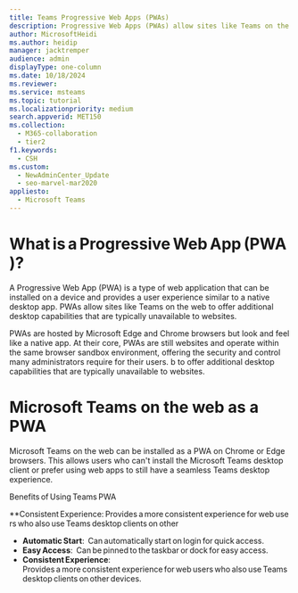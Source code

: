 ```yaml
---
title: Teams Progressive Web Apps (PWAs)
description: Progressive Web Apps (PWAs) allow sites like Teams on the web to offer additional desktop capabilities that are typically unavailable to websites.
author: MicrosoftHeidi
ms.author: heidip
manager: jacktremper
audience: admin
displayType: one-column
ms.date: 10/18/2024
ms.reviewer: 
ms.service: msteams
ms.topic: tutorial
ms.localizationpriority: medium
search.appverid: MET150
ms.collection:
  - M365-collaboration
  - tier2
f1.keywords:
  - CSH
ms.custom:
  - NewAdminCenter_Update
  - seo-marvel-mar2020
appliesto: 
  - Microsoft Teams
---
```


# What is a Progressive Web App (PWA)?

A Progressive Web App (PWA) is a type of web application that can be installed on a device and provides a user experience similar to a native desktop app. PWAs allow sites like Teams on the web to offer additional desktop capabilities that are typically unavailable to websites.

PWAs are hosted by Microsoft Edge and Chrome browsers but look and feel like a native app. At their core, PWAs are still websites and operate within the same browser sandbox environment, offering the security and control many administrators require for their users. b to offer additional desktop capabilities that are typically unavailable to websites.

# Microsoft Teams on the web as a PWA

Microsoft Teams on the web can be installed as a PWA on Chrome or Edge browsers. This allows users who can't install the Microsoft Teams desktop client or prefer using web apps to still have a seamless Teams desktop experience.

Benefits of Using Teams PWA

**Consistent Experience: Provides a more consistent experience for web users who also use Teams desktop clients on other

- **Automatic Start**:  Can automatically start on login for quick access.
- **Easy Access**:  Can be pinned to the taskbar or dock for easy access.
- **Consistent Experience**: Provides a more consistent experience for web users who also use Teams desktop clients on other devices.

